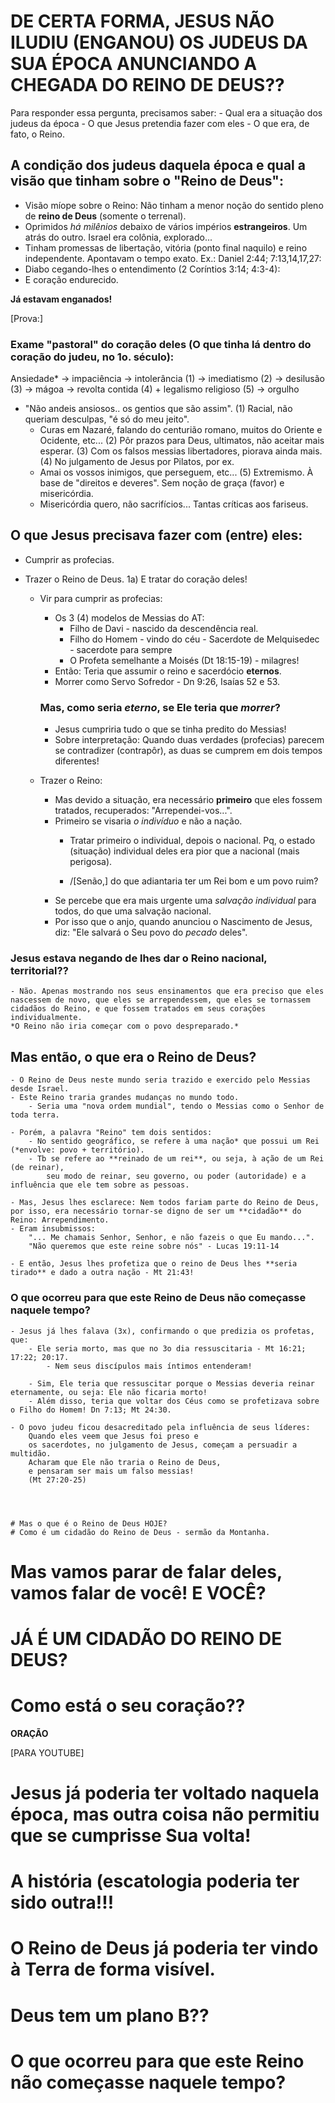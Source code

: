 # DE CERTA FORMA, JESUS NÃO ILUDIU (ENGANOU) OS JUDEUS DA SUA ÉPOCA ANUNCIANDO A CHEGADA DO REINO DE DEUS??

Para responder essa pergunta, precisamos saber:
	- Qual era a situação dos judeus da época
	- O que Jesus pretendia fazer com eles
	- O que era, de fato, o Reino.
 


## A condição dos judeus daquela época e qual a visão que tinham sobre o "Reino de Deus":
- Visão míope sobre o Reino: Não tinham a menor noção do sentido pleno de **reino de Deus** (somente o terrenal).
- Oprimidos *há milênios* debaixo de vários impérios **estrangeiros**. Um atrás do outro. Israel era colônia, explorado...
- Tinham promessas de libertação, vitória (ponto final naquilo) e reino independente. Apontavam o tempo exato. Ex.: Daniel 2:44; 7:13,14,17,27:
- Diabo cegando-lhes o entendimento (2 Coríntios 3:14; 4:3-4):
- E coração endurecido.

**Já estavam enganados!**

\[Prova:] 

### Exame "pastoral" do coração deles (O que tinha lá dentro do coração do judeu, no 1o. século):

Ansiedade* ->	impaciência ->	intolerância (1) ->	imediatismo (2) ->	desilusão (3) ->	mágoa ->	revolta contida (4) +	legalismo religioso (5) ->	orgulho


*   "Não andeis ansiosos.. os gentios que são assim".
(1) Racial, não queriam desculpas, "é só do meu jeito".
	- Curas em Nazaré, falando do centurião romano, muitos do Oriente e Ocidente, etc...
(2) Pôr prazos para Deus, ultimatos, não aceitar mais esperar.
(3) Com os falsos messias libertadores, piorava ainda mais.
(4) No julgamento de Jesus por Pilatos, por ex.
	- Amai os vossos inimigos, que perseguem, etc...
(5) Extremismo. À base de "direitos e deveres". Sem noção de graça (favor) e misericórdia.
	- Misericórdia quero, não sacrifícios... Tantas críticas aos fariseus.





## O que Jesus precisava fazer com (entre) eles:
- Cumprir as profecias.
- Trazer o Reino de Deus.
1a) E tratar do coração deles!

	- Vir para cumprir as profecias:
		- Os 3 (4) modelos de Messias do AT:
			- Filho de Davi 	   - nascido da descendência real.
			- Filho do Homem	   - vindo do céu			- Sacerdote de Melquisedec - sacerdote para sempre
			- O Profeta semelhante a Moisés (Dt 18:15-19) - milagres!
		- Então: Teria que assumir o reino e sacerdócio **eternos**.
		- Morrer como Servo Sofredor - Dn 9:26, Isaías 52 e 53.

		### Mas, como seria *eterno*, se Ele teria que *morrer*?
		- Jesus cumpriria tudo o que se tinha predito do Messias!
		- Sobre interpretação: Quando duas verdades (profecias) parecem se contradizer (contrapôr), as duas se cumprem em dois tempos diferentes!

	- Trazer o Reino:
		- Mas devido a situação, era necessário **primeiro** que eles fossem tratados, recuperados: "Arrependei-vos...".
		- Primeiro se visaria *o indivíduo* e não a nação. 
			- Tratar primeiro o individual, depois o nacional. Pq, o estado (situação) individual deles era pior que a nacional (mais perigosa).

			- /[Senão,] do que adiantaria ter um Rei bom e um povo ruim?
		- Se percebe que era mais urgente uma *salvação individual* para todos, do que uma salvação nacional.
		- Por isso que o anjo, quando anunciou o Nascimento de Jesus, diz: "Ele salvará o Seu povo do *pecado* deles".

		
### Jesus estava negando de lhes dar o Reino nacional, territorial?? 
	- Não. Apenas mostrando nos seus ensinamentos que era preciso que eles nascessem de novo, que eles se arrependessem, que eles se tornassem cidadãos do Reino, e que fossem tratados em seus corações individualmente.
	*O Reino não iria começar com o povo despreparado.*



## Mas então, o que era o Reino de Deus?
	- O Reino de Deus neste mundo seria trazido e exercido pelo Messias desde Israel.
	- Este Reino traria grandes mudanças no mundo todo.
		- Seria uma "nova ordem mundial", tendo o Messias como o Senhor de toda terra.

	- Porém, a palavra "Reino" tem dois sentidos:
		- No sentido geográfico, se refere à uma nação* que possui um Rei (*envolve: povo + território).
		- Tb se refere ao **reinado de um rei**, ou seja, à ação de um Rei (de reinar), 
			seu modo de reinar, seu governo, ou poder (autoridade) e a influência que ele tem sobre as pessoas.

	- Mas, Jesus lhes esclarece: Nem todos fariam parte do Reino de Deus, por isso, era necessário tornar-se digno de ser um **cidadão** do Reino: Arrependimento.
	- Eram insubmissos: 
		"... Me chamais Senhor, Senhor, e não fazeis o que Eu mando...". 
		"Não queremos que este reine sobre nós" - Lucas 19:11-14

	- E então, Jesus lhes profetiza que o reino de Deus lhes **seria tirado** e dado a outra nação - Mt 21:43!


### O que ocorreu para que este Reino de Deus não começasse naquele tempo?
	- Jesus já lhes falava (3x), confirmando o que predizia os profetas, que:
		- Ele seria morto, mas que no 3o dia ressuscitaria - Mt 16:21; 17:22; 20:17.
			- Nem seus discípulos mais íntimos entenderam!

		- Sim, Ele teria que ressuscitar porque o Messias deveria reinar eternamente, ou seja: Ele não ficaria morto!
		- Além disso, teria que voltar dos Céus como se profetizava sobre o Filho do Homem! Dn 7:13; Mt 24:30.

	- O povo judeu ficou desacreditado pela influência de seus líderes:
		Quando eles veem que Jesus foi preso e 
		os sacerdotes, no julgamento de Jesus, começam a persuadir a multidão.
		Acharam que Ele não traria o Reino de Deus, 
		e pensaram ser mais um falso messias!
		(Mt 27:20-25)
	



	# Mas o que é o Reino de Deus HOJE?
	# Como é um cidadão do Reino de Deus - sermão da Montanha.



# Mas vamos parar de falar deles, vamos falar de você! E VOCÊ? 
# JÁ É UM CIDADÃO DO REINO DE DEUS?
# Como está o seu coração??

**ORAÇÃO**




\[PARA YOUTUBE]

# Jesus já poderia ter voltado naquela época, mas outra coisa não permitiu que se cumprisse Sua volta!
# A história (escatologia poderia ter sido outra!!!
# O Reino de Deus já poderia ter vindo à Terra de forma visível.
# Deus tem um plano B??
# O que ocorreu para que este Reino não começasse naquele tempo?
